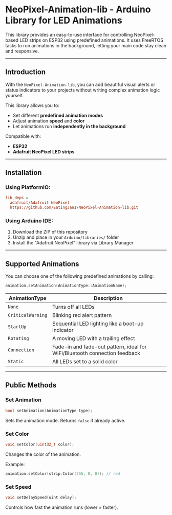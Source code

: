 # NeoPixel-Animation-lib - Arduino Library for LED Animations

This library provides an easy-to-use interface for controlling NeoPixel-based LED strips on ESP32 using predefined animations. It uses FreeRTOS tasks to run animations in the background, letting your main code stay clean and responsive.

---

## Introduction

With the `NeoPixel-Animation-lib`, you can add beautiful visual alerts or status indicators to your projects without writing complex animation logic yourself.

This library allows you to:

* Set different **predefined animation modes**
* Adjust animation **speed** and **color**
* Let animations run **independently in the background**

Compatible with:

* **ESP32**
* **Adafruit NeoPixel LED strips**

---

## Installation

### Using PlatformIO:

```ini
lib_deps =
  adafruit/Adafruit NeoPixel
  https://github.com/EatingJan1/NeoPixel-Animation-lib.git
```

### Using Arduino IDE:

1. Download the ZIP of this repository
2. Unzip and place in your `Arduino/libraries/` folder
3. Install the "Adafruit NeoPixel" library via Library Manager

---

## Supported Animations

You can choose one of the following predefined animations by calling:

```cpp
animation.setAnimation(AnimationType::AnimationName);
```

| AnimationType     | Description                                                                |
| ----------------- | -------------------------------------------------------------------------- |
| `None`            | Turns off all LEDs                                                         |
| `CriticalWarning` | Blinking red alert pattern                                                 |
| `StartUp`         | Sequential LED lighting like a boot-up indicator                           |
| `Rotating`        | A moving LED with a trailing effect                                        |
| `Connection`      | Fade-in and fade-out pattern, ideal for WiFi/Bluetooth connection feedback |
| `Static`          | All LEDs set to a solid color                                              |

---

## Public Methods

### Set Animation

```cpp
bool setAnimation(AnimationType type);
```

Sets the animation mode. Returns `false` if already active.

### Set Color

```cpp
void setColor(uint32_t color);
```

Changes the color of the animation.

Example:

```cpp
animation.setColor(strip.Color(255, 0, 0)); // red
```

### Set Speed

```cpp
void setDelaySpeed(uint delay);
```

Controls how fast the animation runs (lower = faster).

